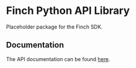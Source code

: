 # Finch Python API Library

Placeholder package for the Finch SDK.

## Documentation

The API documentation can be found [here](https://developer.tryfinch.com/).
